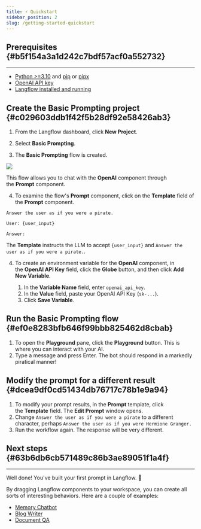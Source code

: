 ```yaml
---
title: ⚡️ Quickstart
sidebar_position: 2
slug: /getting-started-quickstart
---
```




## Prerequisites {#b5f154a3a1d242c7bdf57acf0a552732}


---

- [Python &gt;=3.10](https://www.python.org/downloads/release/python-3100/) and [pip](https://pypi.org/project/pip/) or [pipx](https://pipx.pypa.io/stable/installation/)
- [OpenAI API key](https://platform.openai.com/)
- [Langflow installed and running](/getting-started-installation)

## Create the Basic Prompting project {#c029603ddb1f42f5b28df92e58426ab3}


1. From the Langflow dashboard, click **New Project**.


2. Select **Basic Prompting**.


3. The **Basic Prompting** flow is created.


![](/img/starter-flow-basic-prompting.png)


This flow allows you to chat with the **OpenAI** component through the **Prompt** component.

4. To examine the flow's **Prompt** component, click on the **Template** field of the **Prompt** component.

```plain
Answer the user as if you were a pirate.

User: {user_input}

Answer:
```

The **Template** instructs the LLM to accept `{user_input}` and `Answer the user as if you were a pirate.`.

4. To create an environment variable for the **OpenAI** component, in the **OpenAI API Key** field, click the **Globe** button, and then click **Add New Variable**.

	1. In the **Variable Name** field, enter `openai_api_key`.
	2. In the **Value** field, paste your OpenAI API Key (`sk-...`).
	3. Click **Save Variable**.


## Run the Basic Prompting flow {#ef0e8283bfb646f99bbb825462d8cbab}

1. To open the **Playground** pane, click the **Playground** button.
This is where you can interact with your AI.
2. Type a message and press Enter. The bot should respond in a markedly piratical manner!

## Modify the prompt for a different result {#dcea9df0cd51434db76717c78b1e9a94}

1. To modify your prompt results, in the **Prompt** template, click the **Template** field. The **Edit Prompt** window opens.
2. Change `Answer the user as if you were a pirate` to a different character, perhaps `Answer the user as if you were Hermione Granger.`
3. Run the workflow again. The response will be very different.

## Next steps {#63b6db6cb571489c86b3ae89051f1a4f}


---


Well done! You've built your first prompt in Langflow. 🎉


By dragging Langflow components to your workspace, you can create all sorts of interesting behaviors. Here are a couple of examples:

- [Memory Chatbot](/starter-projects-memory-chatbot)
- [Blog Writer](/starter-projects-blog-writer)
- [Document QA](/starter-projects-document-qa)
